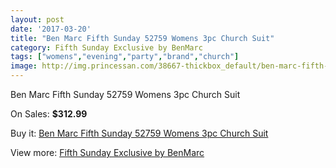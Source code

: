 ```yaml
---
layout: post
date: '2017-03-20'
title: "Ben Marc Fifth Sunday 52759 Womens 3pc Church Suit"
category: Fifth Sunday Exclusive by BenMarc
tags: ["womens","evening","party","brand","church"]
image: http://img.princessan.com/38667-thickbox_default/ben-marc-fifth-sunday-52759-womens-3pc-church-suit.jpg
---
```

Ben Marc Fifth Sunday 52759 Womens 3pc Church Suit

On Sales: **$312.99**
<a href="https://www.princessan.com/en/17906-ben-marc-fifth-sunday-52759-womens-3pc-church-suit.html"><amp-img layout="responsive" width="600" height="600" src="//img.princessan.com/38667-thickbox_default/ben-marc-fifth-sunday-52759-womens-3pc-church-suit.jpg" alt="Ben Marc Fifth Sunday 52759 Womens 3pc Church Suit 0" /></a>
<a href="https://www.princessan.com/en/17906-ben-marc-fifth-sunday-52759-womens-3pc-church-suit.html"><amp-img layout="responsive" width="600" height="600" src="//img.princessan.com/38668-thickbox_default/ben-marc-fifth-sunday-52759-womens-3pc-church-suit.jpg" alt="Ben Marc Fifth Sunday 52759 Womens 3pc Church Suit 1" /></a>

Buy it: [Ben Marc Fifth Sunday 52759 Womens 3pc Church Suit](https://www.princessan.com/en/17906-ben-marc-fifth-sunday-52759-womens-3pc-church-suit.html "Ben Marc Fifth Sunday 52759 Womens 3pc Church Suit")

View more: [Fifth Sunday Exclusive by BenMarc](https://www.princessan.com/en/157- "Fifth Sunday Exclusive by BenMarc")